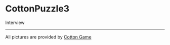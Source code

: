 # CottonPuzzle3

Interview

******

All pictures are provided by [Cotton Game](https://www.cottongame.com/)